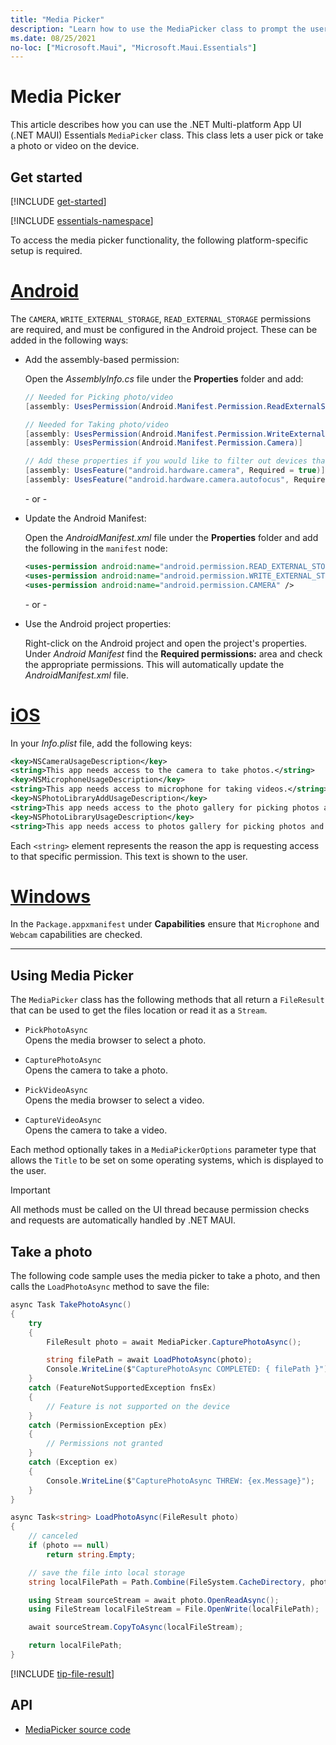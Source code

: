 ```yaml
---
title: "Media Picker"
description: "Learn how to use the MediaPicker class to prompt the user to select or take a photo or video"
ms.date: 08/25/2021
no-loc: ["Microsoft.Maui", "Microsoft.Maui.Essentials"]
---
```


# Media Picker

This article describes how you can use the .NET Multi-platform App UI (.NET MAUI) Essentials `MediaPicker` class. This class lets a user pick or take a photo or video on the device.

## Get started

[!INCLUDE [get-started](../includes/get-started.md)]

[!INCLUDE [essentials-namespace](../includes/essentials-namespace.md)]

To access the media picker functionality, the following platform-specific setup is required.

<!-- markdownlint-disable MD025 -->
# [Android](#tab/android)

The `CAMERA`, `WRITE_EXTERNAL_STORAGE`, `READ_EXTERNAL_STORAGE` permissions are required, and must be configured in the Android project. These can be added in the following ways:

- Add the assembly-based permission:

  Open the _AssemblyInfo.cs_ file under the **Properties** folder and add:

  ```csharp
  // Needed for Picking photo/video
  [assembly: UsesPermission(Android.Manifest.Permission.ReadExternalStorage)]
  
  // Needed for Taking photo/video
  [assembly: UsesPermission(Android.Manifest.Permission.WriteExternalStorage)]
  [assembly: UsesPermission(Android.Manifest.Permission.Camera)]
  
  // Add these properties if you would like to filter out devices that do not have cameras, or set to false to make them optional
  [assembly: UsesFeature("android.hardware.camera", Required = true)]
  [assembly: UsesFeature("android.hardware.camera.autofocus", Required = true)]
  ```

  \- or -

- Update the Android Manifest:

  Open the _AndroidManifest.xml_ file under the **Properties** folder and add the following in the `manifest` node:

  ```xml
  <uses-permission android:name="android.permission.READ_EXTERNAL_STORAGE" />
  <uses-permission android:name="android.permission.WRITE_EXTERNAL_STORAGE" />
  <uses-permission android:name="android.permission.CAMERA" />
  ```

  \- or -

- Use the Android project properties:

  Right-click on the Android project and open the project's properties. Under _Android Manifest_ find the **Required permissions:** area and check the appropriate permissions. This will automatically update the _AndroidManifest.xml_ file.

# [iOS](#tab/ios)

In your _Info.plist_ file, add the following keys:

```xml
<key>NSCameraUsageDescription</key>
<string>This app needs access to the camera to take photos.</string>
<key>NSMicrophoneUsageDescription</key>
<string>This app needs access to microphone for taking videos.</string>
<key>NSPhotoLibraryAddUsageDescription</key>
<string>This app needs access to the photo gallery for picking photos and videos.</string>
<key>NSPhotoLibraryUsageDescription</key>
<string>This app needs access to photos gallery for picking photos and videos.</string>
```

Each `<string>` element represents the reason the app is requesting access to that specific permission. This text is shown to the user.

# [Windows](#tab/windows)

In the `Package.appxmanifest` under **Capabilities** ensure that `Microphone` and `Webcam` capabilities are checked.

-----
<!-- markdownlint-enable MD025 -->

## Using Media Picker

The `MediaPicker` class has the following methods that all return a `FileResult` that can be used to get the files location or read it as a `Stream`.

- `PickPhotoAsync`\
Opens the media browser to select a photo.

- `CapturePhotoAsync`\
Opens the camera to take a photo.

- `PickVideoAsync`\
Opens the media browser to select a video.

- `CaptureVideoAsync`\
Opens the camera to take a video.

Each method optionally takes in a `MediaPickerOptions` parameter type that allows the `Title` to be set on some operating systems, which is displayed to the user.

> [!IMPORTANT]
> All methods must be called on the UI thread because permission checks and requests are automatically handled by .NET MAUI.

## Take a photo

The following code sample uses the media picker to take a photo, and then calls the `LoadPhotoAsync` method to save the file:

```csharp
async Task TakePhotoAsync()
{
    try
    {
        FileResult photo = await MediaPicker.CapturePhotoAsync();

        string filePath = await LoadPhotoAsync(photo);
        Console.WriteLine($"CapturePhotoAsync COMPLETED: { filePath }");
    }
    catch (FeatureNotSupportedException fnsEx)
    {
        // Feature is not supported on the device
    }
    catch (PermissionException pEx)
    {
        // Permissions not granted
    }
    catch (Exception ex)
    {
        Console.WriteLine($"CapturePhotoAsync THREW: {ex.Message}");
    }
}

async Task<string> LoadPhotoAsync(FileResult photo)
{
    // canceled
    if (photo == null)
        return string.Empty;

    // save the file into local storage
    string localFilePath = Path.Combine(FileSystem.CacheDirectory, photo.FileName);

    using Stream sourceStream = await photo.OpenReadAsync();
    using FileStream localFileStream = File.OpenWrite(localFilePath);

    await sourceStream.CopyToAsync(localFileStream);

    return localFilePath;
}
```

[!INCLUDE [tip-file-result](../includes/tip-file-result.md)]

## API

- [MediaPicker source code](https://github.com/xamarin/Essentials/tree/main/Xamarin.Essentials/MediaPicker)
<!-- - [MediaPicker API documentation](xref:Microsoft.Maui.Essentials.MediaPicker)-->
